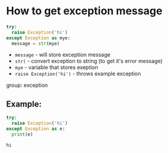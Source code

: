 # How to get exception message

```python
try:
  raise Exception('hi')
except Exception as mye:
  message = str(mye)
```

- `message` - will store exception message
- `str(` - convert exception to string (to get it's error message)
- `mye` - variable that stores exeption
- `raise Exception('hi')` - throws example exception

group: exception

## Example: 
```python
try:
  raise Exception('hi')
except Exception as e:
  print(e)
```
```
hi

```
